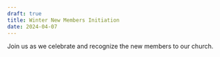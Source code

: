 ```yaml
---
draft: true
title: Winter New Members Initiation
date: 2024-04-07
---
```

Join us as we celebrate and recognize the new members to our church.

<!--more-->
